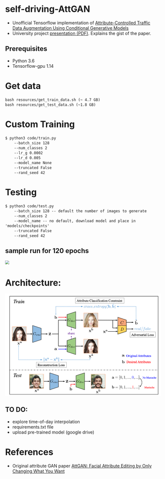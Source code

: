 # self-driving-AttGAN
- Unofficial Tensorflow implementation of [Attribute-Controlled Traffic Data Augmentation Using Conditional Generative Models](docs/attn-gan-data-aug.pdf)
- University project [presentation (PDF)](docs/presentation.pdf). Explains the gist of the paper.

## Prerequisites
* Python 3.6
* Tensorflow-gpu 1.14

# Get data

```
bash resources/get_train_data.sh (~ 4.7 GB)
bash resources/get_test_data.sh (~1.8 GB)
```

# Custom Training

```
$ python3 code/train.py
    --batch_size 128
    --num_classes 2
    --lr_g 0.0002
    --lr_d 0.005
    --model_name None
    --truncated False
    --rand_seed 42
```



# Testing

```
$ python3 code/test.py
    --batch_size 128 -- default the number of images to generate
    --num_classes 2
    --model_name -- no default, download model and place in 'models/checkpoints'
    --truncated False
    --rand_seed 42
```



## sample run for 120 epochs

<img src="docs/training.gif" style="zoom:80%;" />



# Architecture:

 <img src="docs/architecture.png" style="zoom:80%;" />

## TO DO:

- explore time-of-day interpolation
- requirements.txt file
- upload pre-trained model (google drive)

# References

- Original attribute GAN paper  [AttGAN: Facial Attribute Editing by Only Changing What You Want](docs/attn-gan-orig.pdf)
